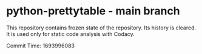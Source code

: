 # python-prettytable - main branch

This repository contains frozen state of the repository.
Its history is cleared. It is used only for static code
analysis with Codacy.

Commit Time: 1693996083